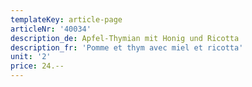 ```yaml
---
templateKey: article-page
articleNr: '40034'
description_de: Apfel-Thymian mit Honig und Ricotta
description_fr: 'Pomme et thym avec miel et ricotta'
unit: '2'
price: 24.--
---
```


